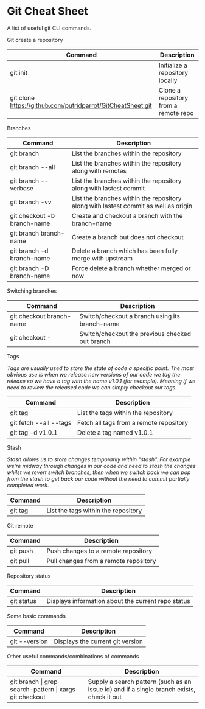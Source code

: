 # Git Cheat Sheet
A list of useful git CLI commands.

Git create a repository

| Command | Description |
|---------|-------------|
| git init | Initialize a repository locally |
| git clone https://github.com/putridparrot/GitCheatSheet.git | Clone a repository from a remote repo |


Branches

| Command | Description |
|---------|-------------|
| git branch | List the branches within the repository |
| git branch --all | List the branches within the repository along with remotes |
| git branch --verbose | List the branches within the repository along with lastest commit |
| git branch -vv | List the branches within the repository along with lastest commit as well as origin |
| git checkout -b branch-name | Create and checkout a branch with the branch-name |
| git branch branch-name | Create a branch but does not checkout |
| git branch -d branch-name | Delete a branch which has been fully merge with upstream |
| git branch -D branch-name | Force delete a branch whether merged or now |

Switching branches

| Command | Description |
|---------|-------------|
| git checkout branch-name | Switch/checkout a branch using its branch-name |
| git checkout - | Switch/checkout the previous checked out branch |

Tags

_Tags are usually used to store the state of code a specific point. The most obvious use is when we release new versions of our code we tag the release so we have a tag with the name v1.0.1 (for example). Meaning if we need to review the released code
we can simply checkout our tags._

| Command | Description |
|---------|-------------|
| git tag | List the tags within the repository |
| git fetch --all --tags | Fetch all tags from a remote repository |
| git tag -d v1.0.1 | Delete a tag named v1.0.1 |

Stash

_Stash allows us to store changes temporarily within "stash". For example we're midway through changes in our code and need to stash the changes whilst we revert switch branches, then when we switch back we can pop from the stash to get back our code without the need to commit partially completed work._

| Command | Description |
|---------|-------------|
| git tag | List the tags within the repository |


Git remote

| Command | Description |
|---------|-------------|
| git push | Push changes to a remote repository |
| git pull | Pull changes from a remote repository |

Repository status

| Command | Description |
|---------|-------------|
| git status | Displays information about the current repo status |


Some basic commands

| Command | Description |
|---------|-------------|
| git --version | Displays the current git version |

Other useful commands/combinations of commands

| Command | Description |
|---------|-------------|
| git branch &#124; grep search-pattern &#124; xargs git checkout | Supply a search pattern (such as an issue id) and if a single branch exists, check it out |
